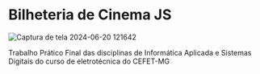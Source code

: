 
# Bilheteria de Cinema JS
![Captura de tela 2024-06-20 121642](https://github.com/JulyaMoreyra/Bilheteira-de-Cinema-JS/assets/130570629/57f36327-b990-4323-87d0-874745db0875)

Trabalho Prático Final das disciplinas de Informática Aplicada e Sistemas Digitais do curso de eletrotécnica do CEFET-MG
